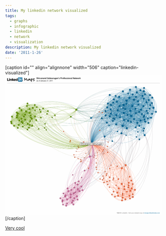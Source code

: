 ```yaml
---
title: My linkedin network visualized
tags:
  - graphs
  - infographic
  - linkedin
  - network
  - visualization
description: My linkedin network visualized
date: '2011-1-26'
---
```


\[caption id="" align="alignnone" width="506" caption="linkedin-visualized"\]![](/images/inmap.gif)\[/caption\]

[Very cool][0]


[0]: http://inmaps.linkedinlabs.com/share/Shivanand_Velmurugan/88004013062745336577671054227284913678